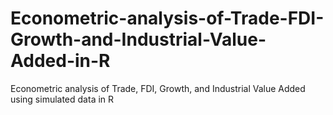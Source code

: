 # Econometric-analysis-of-Trade-FDI-Growth-and-Industrial-Value-Added-in-R
Econometric analysis of Trade, FDI, Growth, and Industrial Value Added using simulated data in R
